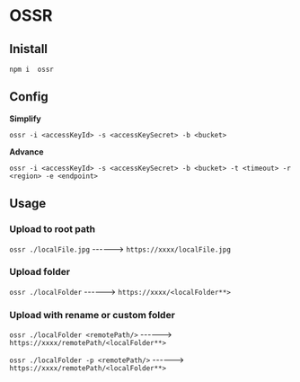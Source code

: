# OSSR
## Inistall
`npm i  ossr`

## Config

**Simplify**

`ossr -i <accessKeyId> -s <accessKeySecret> -b <bucket>`

**Advance**

`ossr -i <accessKeyId> -s <accessKeySecret> -b <bucket> -t <timeout> -r <region> -e <endpoint>`

## Usage
### Upload to root path
`ossr ./localFile.jpg` ------> `https://xxxx/localFile.jpg`
### Upload folder
`ossr ./localFolder` ------> `https://xxxx/<localFolder**>`
### Upload with rename or custom folder
`ossr ./localFolder <remotePath/>` ------> `https://xxxx/remotePath/<localFolder**>`

`ossr ./localFolder -p <remotePath/>` ------> `https://xxxx/remotePath/<localFolder**>`

